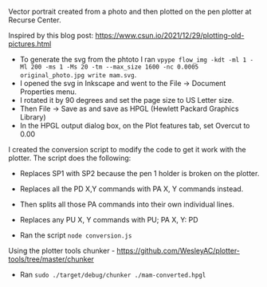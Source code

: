 Vector portrait created from a photo and then plotted on the pen plotter at Recurse Center.

Inspired by this blog post:
https://www.csun.io/2021/12/29/plotting-old-pictures.html

- To generate the svg from the phtoto I ran `vpype flow_img -kdt -ml 1 -Ml 200 -ms 1 -Ms 20 -tm --max_size 1600 -nc 0.0005 original_photo.jpg write mam.svg`.
- I opened the svg in Inkscape and went to the File -> Document Properties menu.
- I rotated it by 90 degrees and set the page size to US Letter size.
- Then File -> Save as and save as HPGL (Hewlett Packard Graphics Library)
- In the HPGL output dialog box, on the Plot features tab, set Overcut to 0.00

I created the conversion script to modify the code to get it work with the plotter.
The script does the following:

- Replaces SP1 with SP2 because the pen 1 holder is broken on the plotter.
- Replaces all the PD X,Y commands with PA X, Y commands instead.
- Then splits all those PA commands into their own individual lines.
- Replaces any PU X, Y commands with PU; PA X, Y: PD

- Ran the script `node conversion.js`

Using the plotter tools chunker - https://github.com/WesleyAC/plotter-tools/tree/master/chunker

- Ran `sudo ./target/debug/chunker ./mam-converted.hpgl`
